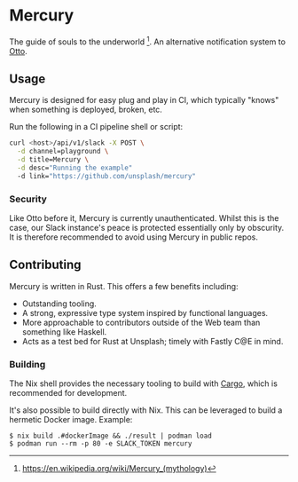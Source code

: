 # Mercury

The guide of souls to the underworld [^1]. An alternative notification system to [Otto](https://github.com/unsplash/otto).

## Usage

Mercury is designed for easy plug and play in CI, which typically "knows" when something is deployed, broken, etc.

Run the following in a CI pipeline shell or script:

```sh
curl <host>/api/v1/slack -X POST \
  -d channel=playground \
  -d title=Mercury \
  -d desc="Running the example"
  -d link="https://github.com/unsplash/mercury"
```

### Security

Like Otto before it, Mercury is currently unauthenticated. Whilst this is the case, our Slack instance's peace is protected essentially only by obscurity. It is therefore recommended to avoid using Mercury in public repos.

## Contributing

Mercury is written in Rust. This offers a few benefits including:

- Outstanding tooling.
- A strong, expressive type system inspired by functional languages.
- More approachable to contributors outside of the Web team than something like Haskell.
- Acts as a test bed for Rust at Unsplash; timely with Fastly C@E in mind.

### Building

The Nix shell provides the necessary tooling to build with [Cargo](https://doc.rust-lang.org/stable/cargo/), which is recommended for development.

It's also possible to build directly with Nix. This can be leveraged to build a hermetic Docker image. Example:

```console
$ nix build .#dockerImage && ./result | podman load
$ podman run --rm -p 80 -e SLACK_TOKEN mercury
```

[^1]: https://en.wikipedia.org/wiki/Mercury_(mythology)
